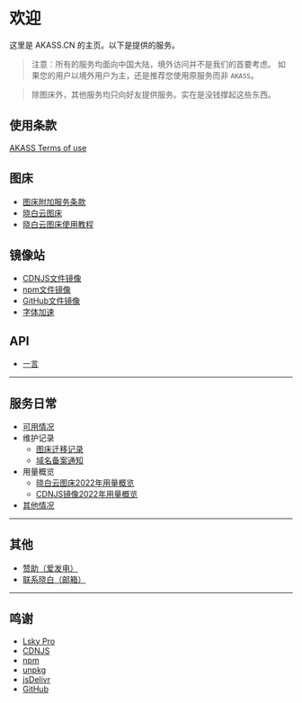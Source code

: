 # 欢迎

这里是 AKASS.CN 的主页。以下是提供的服务。

> 注意：所有的服务均面向中国大陆，境外访问并不是我们的首要考虑。
> 如果您的用户以境外用户为主，还是推荐您使用原服务而非 `AKASS`。

> 除图床外，其他服务均只向好友提供服务。实在是没钱撑起这些东西。

## 使用条款
[AKASS Terms of use](terms-of-use.md)

## 图床
- [图床附加服务条款](./service/imagehost/imghost-rules.md)
- [晓白云图床](./service/imagehost/imghost.md)
- [晓白云图床使用教程](./service/imagehost/imghost-tutorial.md)
## 镜像站
- [CDNJS文件镜像](./service/mirror/cdnjs.md)
- [npm文件镜像](./service/mirror/npm.md)
- [GitHub文件镜像](./service/mirror/github.md)
- [字体加速](./service/mirror/fonts.md)

## API
- [一言](./service/api/hitokoto.md)

---

## 服务日常
- [可用情况](https://akass.instatus.com)
- 维护记录
    - [图床迁移记录](./记录/维护记录/imghost-v1tov2.md)
    - [域名备案通知](./记录/维护记录/domain-icp.md)
- 用量概览
    - [晓白云图床2022年用量概览](./记录/用量概览/img-2022.md)
    - [CDNJS镜像2022年用量概览](./记录/用量概览/cdnjs-2022.md)
- [其他情况](./记录/others.md)

---

## 其他
- [赞助（爱发电）](https://afdian.net/@akatsukiro)
- [联系晓白（邮箱）](mailto:admin@bep.ink)

---

## 鸣谢
- [Lsky Pro](https://www.lsky.pro)
- [CDNJS](https://cdnjs.com)
- [npm](https://npmjs.com)
- [unpkg](https://unpkg.com)
- [jsDelivr](https://jsdelivr.com)
- [GitHub](https://github.com)